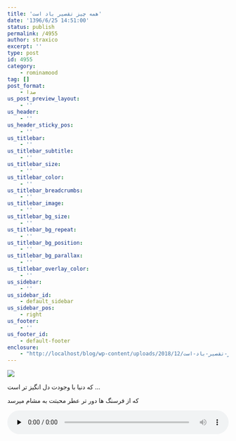```yaml
---
title: 'همه چیز تقصیر باد است'
date: '1396/6/25 14:51:00'
status: publish
permalink: /4955
author: straxico
excerpt: ''
type: post
id: 4955
category:
    - rominamood
tag: []
post_format:
    - صدا
us_post_preview_layout:
    - ''
us_header:
    - ''
us_header_sticky_pos:
    - ''
us_titlebar:
    - ''
us_titlebar_subtitle:
    - ''
us_titlebar_size:
    - ''
us_titlebar_color:
    - ''
us_titlebar_breadcrumbs:
    - ''
us_titlebar_image:
    - ''
us_titlebar_bg_size:
    - ''
us_titlebar_bg_repeat:
    - ''
us_titlebar_bg_position:
    - ''
us_titlebar_bg_parallax:
    - ''
us_titlebar_overlay_color:
    - ''
us_sidebar:
    - ''
us_sidebar_id:
    - default_sidebar
us_sidebar_pos:
    - right
us_footer:
    - ''
us_footer_id:
    - default-footer
enclosure:
    - "http://localhost/blog/wp-content/uploads/2018/12/همه-چیز-تقصیر-باد-است_.mp3\r\n4643499\r\naudio/mpeg\r\n"
---
```

![](http://localhost/blog/wp-content/uploads/2018/12/811704761_34931-300x169.jpg)

که دنیا با وجودت دل انگیز تر است …

که از فرسنگ ها دور تر عطر محبتت به مشام میرسد

<audio class="wp-audio-shortcode" controls="controls" id="audio-3164-3" preload="none" style="width: 100%;"><source src="http://localhost/blog/wp-content/uploads/2018/12/%D9%87%D9%85%D9%87-%DA%86%DB%8C%D8%B2-%D8%AA%D9%82%D8%B5%DB%8C%D8%B1-%D8%A8%D8%A7%D8%AF-%D8%A7%D8%B3%D8%AA_.mp3?_=3" type="audio/mpeg"></source>[http://localhost/blog/wp-content/uploads/2018/12/همه-چیز-تقصیر-باد-است\_.mp3](http://localhost/blog/wp-content/uploads/2018/12/%D9%87%D9%85%D9%87-%DA%86%DB%8C%D8%B2-%D8%AA%D9%82%D8%B5%DB%8C%D8%B1-%D8%A8%D8%A7%D8%AF-%D8%A7%D8%B3%D8%AA_.mp3)</audio>